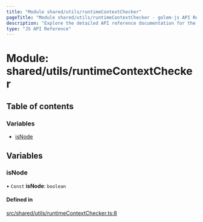 ```yaml
---
title: "Module shared/utils/runtimeContextChecker"
pageTitle: "Module shared/utils/runtimeContextChecker - golem-js API Reference"
description: "Explore the detailed API reference documentation for the Module shared/utils/runtimeContextChecker within the golem-js SDK for the Golem Network."
type: "JS API Reference"
---
```

# Module: shared/utils/runtimeContextChecker

## Table of contents

### Variables

- [isNode](shared_utils_runtimeContextChecker#isnode)

## Variables

### isNode

• `Const` **isNode**: `boolean`

#### Defined in

[src/shared/utils/runtimeContextChecker.ts:8](https://github.com/golemfactory/golem-js/blob/ed1cf1df/src/shared/utils/runtimeContextChecker.ts#L8)
